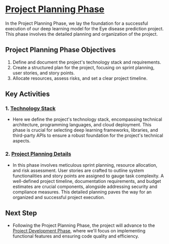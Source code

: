 # [Project Planning Phase](https://github.com/smartinternz02/SI-GuidedProject-600240-1697595942/tree/main/3.%20Project%20Planning%20Phase)

In the Project Planning Phase, we lay the foundation for a successful execution of our deep learning model for the Eye disease prediction project. This phase involves the detailed planning and organization of the project.

## Project Planning Phase Objectives
1. Define and document the project's technology stack and requirements.
2. Create a structured plan for the project, focusing on sprint planning, user stories, and story points.
3. Allocate resources, assess risks, and set a clear project timeline.

## Key Activities

### 1. [Technology Stack](https://github.com/smartinternz02/SI-GuidedProject-600240-1697595942/blob/main/3.%20Project%20Planning%20Phase/Technology%20Stack.pdf)

- Here we define the project's technology stack, encompassing technical architecture, programming languages, and cloud deployment. This phase is crucial for selecting deep learning frameworks, libraries, and third-party APIs to ensure a robust foundation for the project's technical aspects.

### 2. [Project Planning Details](https://github.com/smartinternz02/SI-GuidedProject-600240-1697595942/blob/main/3.%20Project%20Planning%20Phase/Project%20Planning%20Details.pdf)

- In this phase involves meticulous sprint planning, resource allocation, and risk assessment. User stories are crafted to outline system functionalities and story points are assigned to gauge task complexity. A well-defined project timeline, documentation requirements, and budget estimates are crucial components, alongside addressing security and compliance measures. This detailed planning paves the way for an organized and successful project execution.
  
## Next Step
- Following the Project Planning Phase, the project will advance to the [Project Development Phase](https://github.com/smartinternz02/SI-GuidedProject-600240-1697595942/tree/main/4%20.%20Project%20Development%20Phase), where we'll focus on implementing functional features and ensuring code quality and efficiency.

